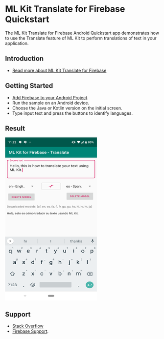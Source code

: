ML Kit Translate for Firebase Quickstart
==============================

The ML Kit Translate for Firebase Android Quickstart app demonstrates how to
use the Translate feature of ML Kit to perform translations of text in
your application.

Introduction
------------

- [Read more about ML Kit Translate for Firebase](https://firebase.google.com/docs/ml-kit/android/translate-text)

Getting Started
---------------

- [Add Firebase to your Android Project](https://firebase.google.com/docs/android/setup).
- Run the sample on an Android device.
- Choose the Java or Kotlin version on the initial screen.
- Type input text and press the buttons to identify languages.

Result
-----------
<img src="app/src/screen.png" height="534" width="300"/>

Support
-------

- [Stack Overflow](https://stackoverflow.com/questions/tagged/firebase-mlkit)
- [Firebase Support](https://firebase.google.com/support/).

